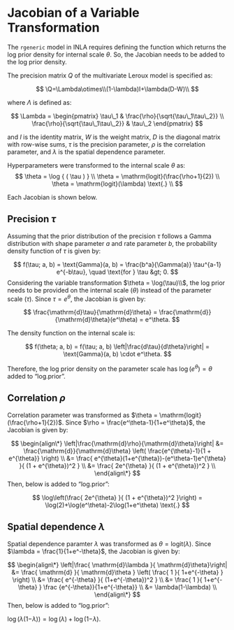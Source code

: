# Jacobian of a Variable Transformation

The `rgeneric` model in INLA requires defining the function which
returns the log prior density for internal scale *θ*. So, the Jacobian
needs to be added to the log prior density.

The precision matrix *Q* of the multivariate Leroux model is specified
as:

$$
\Q=\Lambda\otimes\\(1-\lambda)I+\lambda(D-W)\\
$$

where *Λ* is defined as:

$$
\Lambda =
\begin{pmatrix}
\tau\_1 & \frac{\rho}{\sqrt{\tau\_1\tau\_2}} \\
\frac{\rho}{\sqrt{\tau\_1\tau\_2}} & \tau\_2
\end{pmatrix}
$$

and *I* is the identity matrix, *W* is the weight matrix, *D* is the
diagonal matrix with row-wise sums, *τ* is the precision parameter, *ρ*
is the correlation parameter, and *λ* is the spatial dependence
parameter.

Hyperparameters were transformed to the internal scale *θ* as:
$$
\theta = \log { ( \tau ) } \\
\theta = \mathrm{logit}(\frac{\rho+1}{2}) \\
\theta = \mathrm{logit}(\lambda) \text{.} \\
$$

Each Jacobian is shown below.

## Precision *τ*

Assuming that the prior distribution of the precision *τ* follows a
Gamma distribution with shape parameter *a* and rate parameter *b*, the
probability density function of *τ* is given by:

$$
f(\tau; a, b) = \text{Gamma}(a, b) = \frac{b^a}{\Gamma(a)} \tau^{a-1} e^{-b\tau}, \quad \text{for } \tau &gt; 0.
$$
Considering the variable transformation $\theta = \log(\tau)\\$, the log
prior needs to be provided on the internal scale (*θ*) instead of the
parameter scale (*τ*). Since *τ* = *e*<sup>*θ*</sup>, the Jacobian is
given by:

$$
\frac{\mathrm{d}\tau}{\mathrm{d}\theta} = \frac{\mathrm{d}}{\mathrm{d}\theta}(e^\theta) = e^\theta.
$$

The density function on the internal scale is:

$$
f(\theta; a, b) = f(\tau; a, b) \left|\frac{d\tau}{d\theta}\right| = \text{Gamma}(a, b) \cdot e^\theta.
$$

Therefore, the log prior density on the parameter scale has
log (*e*<sup>*θ*</sup>) = *θ* added to “log.prior”.

## Correlation *ρ*

Correlation parameter was transformed as
$\theta = \mathrm{logit}(\frac{\rho+1}{2})$. Since
$\rho = \frac{e^\theta-1}{1+e^\theta}$, the Jacobian is given by:

$$
\begin{align\*}
\left|\frac{\mathrm{d}\rho}{\mathrm{d}\theta}\right| &= 
\frac{\mathrm{d}}{\mathrm{d}\theta} \left( \frac{e^{\theta}-1}{1 + e^{\theta}} \right) \\
&=  \frac{ e^{\theta}(1+e^{\theta})-(e^\theta-1)e^{\theta} }{ (1 + e^{\theta})^2 } \\
&=  \frac{ 2e^{\theta} }{ (1 + e^{\theta})^2 } \\
\end{align\*}
$$
Then, below is added to “log.prior”:

$$
\log\left(\frac{ 2e^{\theta} }{ (1 + e^{\theta})^2 }\right) = 
\log(2)+\log(e^\theta)-2\log(1+e^\theta) \text{.}
$$

## Spatial dependence *λ*

Spatial dependence paramter *λ* was transformed as *θ* = logit(*λ*).
Since $\lambda = \frac{1}{1+e^-\theta}$, the Jacobian is given by:

$$
\begin{align\*}
\left|\frac{ \mathrm{d}\lambda }{ \mathrm{d}\theta}\right| &= 
\frac{ \mathrm{d} }{ \mathrm{d}\theta } \left( \frac{ 1 }{ 1+e^{-\theta} } \right) \\
&= \frac{ e^{-\theta} }{ (1+e^{-\theta})^2 } \\
&= \frac{ 1 }{ 1+e^{-\theta} } \frac {e^{-\theta}}{1+e^{-\theta}}     \\
&= \lambda(1-\lambda) \\
\end{align\*}
$$
Then, below is added to “log.prior”:

log (*λ*(1−*λ*)) = log (*λ*) + log (1−*λ*).
